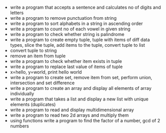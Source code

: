 - write a program that accepts a sentence and calculates no of digits and letters
- write a program to remove punctuation from string
- write a program to sort alphabets in a string in ascending order
- write a program to count no of each vowel in given string
- write a program to check whether string is palindrome
- write a program to create empty tuple, tuple with items of diff data types, slice the tuple, add items to the tuple, convert tuple to list
- convert tuple to string
- remove an item from tuple
- write a program to check whether item exists in tuple
- write a program to replace last value of items of tuple
- x=hello, y=world, print hello world
- write a program to create set, remove item from set, perform union, intersection and set difference
- write a program to create an array and display all elements of array individually
- write a program that takes a list and display a new list with unique elements (duplicates)
- write a program to read and display multidimensional array
- write a program to read two 2d arrays and multiply them
- using functions write a program to find the factor of a number, gcd of 2 numbers
